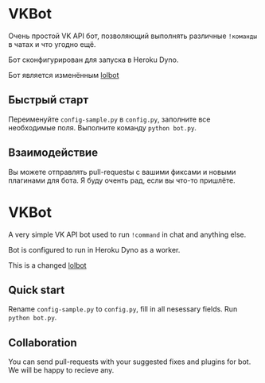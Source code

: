 # VKBot
Очень простой VK API бот, позволяющий выполнять различные `!команды` в чатах и что угодно ещё.

Бот сконфигурирован для запуска в Heroku Dyno.

Бот является изменённым [lolbot](https://github.com/4ndv/lolbot/)

## Быстрый старт
Переименуйте `config-sample.py` в `config.py`, заполните все необходимые поля. Выполните команду `python bot.py`.

## Взаимодействие
Вы можете отправлять pull-requestы с вашими фиксами и новыми плагинами для бота. Я буду оченть рад, если вы что-то пришлёте.


# VKBot
A very simple VK API bot used to run `!command` in chat and anything else.

Bot is configured to run in Heroku Dyno as a worker.

This is a changed [lolbot](https://github.com/4ndv/lolbot/)

## Quick start
Rename `config-sample.py` to `config.py`, fill in all nesessary fields. Run `python bot.py`.

## Collaboration
You can send pull-requests with your suggested fixes and plugins for bot. We will be happy to recieve any.
